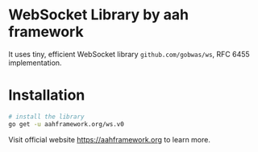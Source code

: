 # WebSocket Library by aah framework

It uses tiny, efficient WebSocket library `github.com/gobwas/ws`, RFC 6455 implementation.

# Installation

```bash
# install the library
go get -u aahframework.org/ws.v0
```

Visit official website https://aahframework.org to learn more.

